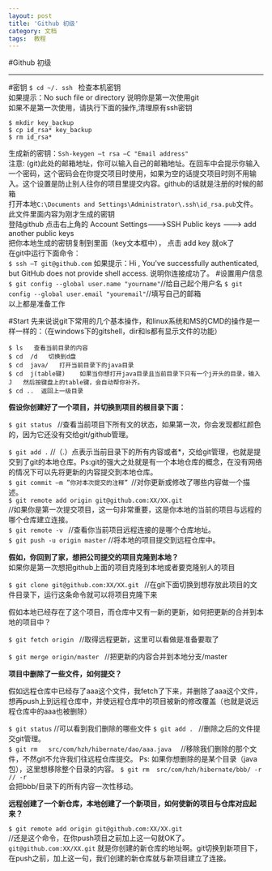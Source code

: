 ```yaml
---
layout: post  
title: 'Github 初级' 
category: 文档
tags:  教程
---
```

#Github 初级 

---
#密钥
`$ cd ~/. ssh `  检查本机密钥  
如果提示：No such file or directory 说明你是第一次使用git   
如果不是第一次使用，请执行下面的操作,清理原有ssh密钥  

```Shell
$ mkdir key_backup
$ cp id_rsa* key_backup
$ rm id_rsa*
```  

生成新的密钥：`Ssh-keygen –t rsa –C "Email address" `  
注意: (git)此处的邮箱地址，你可以输入自己的邮箱地址。在回车中会提示你输入一个密码，这个密码会在你提交项目时使用，如果为空的话提交项目时则不用输入。这个设置是防止别人往你的项目里提交内容。github的话就是注册的时候的邮箱  
打开本地`C:\Documents and Settings\Administrator\.ssh\id_rsa.pub`文件。此文件里面内容为刚才生成的密钥  
登陆github 点击右上角的 Account Settings--->SSH Public keys ---> add another public keys  
把你本地生成的密钥复制到里面（key文本框中）， 点击 add key 就ok了  
在git中运行下面命令：  
`$ ssh –T git@github.com`
如果提示：Hi , You've successfully authenticated, but GitHub does not provide shell access. 说明你连接成功了。
#设置用户信息
`$ git config --global user.name "yourname"`//给自己起个用户名
`$ git config --global user.email "youremail"`//填写自己的邮箱  
以上都是准备工作    

#Start
先来说说git下常用的几个基本操作，和linux系统和MS的CMD的操作是一样一样的：（在windows下的gitshell，dir和ls都有显示文件的功能）
```Shell
$ ls   查看当前目录的内容  
$ cd  /d   切换到d盘  
$ cd  java/   打开当前目录下的java目录  
$ cd  j(table键)    如果当你想打开java目录且当前目录下只有一个j开头的目录，输入J   然后按键盘上的table键，会自动帮你补齐。  
$ cd ..  返回上一级目录
```

**假设你创建好了一个项目，并切换到项目的根目录下面：**

`$ git status `  //查看当前项目下所有文的状态，如果第一次，你会发现都红颜色的，因为它还没有交给git/github管理。  

`$ git add .`   //（.）点表示当前目录下的所有内容或者*，交给git管理，也就是提交到了git的本地仓库。Ps:git的强大之处就是有一个本地仓库的概念，在没有网络的情况下可以先将更新的内容提交到本地仓库。  
`$ git commit –m ”你对本次提交的注释” `//对你更新或修改了哪些内容做一个描述。  
`$ git remote add origin git@github.com:XX/XX.git`  
//如果你是第一次提交项目，这一句非常重要，这是你本地的当前的项目与远程的哪个仓库建立连接。  
`$ git remote -v ` //查看你当前项目远程连接的是哪个仓库地址。  
`$ git push -u origin master`  //将本地的项目提交到远程仓库中。


**假如，你回到了家，想把公司提交的项目克隆到本地？**  
如果你是第一次想把github上面的项目克隆到本地或者要克隆别人的项目

`$ git clone git@github.com:XX/XX.git ` //在git下面切换到想存放此项目的文件目录下，运行这条命令就可以将项目克隆下来  

假如本地已经存在了这个项目，而仓库中又有一新的更新，如何把更新的合并到本地的项目中？

`$ git fetch origin `   //取得远程更新，这里可以看做是准备要取了

`$ git merge origin/master ` //把更新的内容合并到本地分支/master

**项目中删除了一些文件，如何提交？**

假如远程仓库中已经存了aaa这个文件，我fetch了下来，并删除了aaa这个文件，想再push上到远程仓库中，并使远程仓库中的项目被新的修改覆盖（也就是说远程仓库中的aaa也被删除）  

`$ git status`   //可以看到我们删除的哪些文件
`$ git add . `  //删除之后的文件提交git管理。  
`$ git rm   src/com/hzh/hibernate/dao/aaa.java  `  //移除我们删除的那个文件，不然git不允许我们往远程仓库提交。
Ps: 如果你想删除的是某个目录（java包），这里想移除整个目录的内容。
`$ git rm  src/com/hzh/hibernate/bbb/ -r   // -r`  
会把bbb/目录下的所有内容一次性移动。  

**远程创建了一个新仓库，本地创建了一个新项目，如何使新的项目与仓库对应起来？**   

`$ git remote add origin git@github.com:XX/XX.git`  
//还是这个命令，在你push项目之前加上这一句就OK了。
`git@github.com:XX/XX.git` 就是你创建的新仓库的地址啊。git切换到新项目下，在push之前，加上这一句，我们创建的新仓库就与新项目建立了连接。





